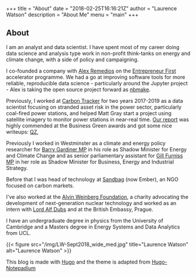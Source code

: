 +++
title = "About"
date = "2018-02-25T16:16:21Z"
author = "Laurence Watson"
description = "About Me"
menu = "main"
+++

## About

I am an analyst and data scientist. I have spent most of my career doing data science and analysis type work in non-profit think-tanks on energy and climate change, with a side of policy and campaigning. 

I co-founded a company with [Alex Remedios](https://www.linkedin.com/in/alex-remedios-39883154/) on the [Entrepreneur First](https://joinef.com) accelerator programme. We had a go at improving software tools for more reliable, reproducible data science - particularly around the Jupyter project - Alex is taking the open source project forward as [nbmake](https://github.com/treebeardtech/nbmake-action).

Previously, I worked at [Carbon Tracker](https://carbontracker.org) for two years 2017-2019 as a data scientist focusing on stranded asset risk in the power sector, particularly coal-fired power stations, and helped Matt Gray start a project using satellite imagery to monitor power stations in near-real time. [Our report](https://carbontracker.org/reports/nowhere-to-hide/) was highly commended at the Business Green awards and got some nice writeups: [QZ](https://qz.com/1419899/satellite-images-reveal-coal-power-is-bad-business-for-china/), 

Previously I worked in Westminster as a climate and energy policy researcher for [Barry Gardiner MP](https://www.parliament.uk/biographies/commons/barry-gardiner/146) in his role as Shadow Minister for Energy and Climate Change and as senior parliamentary assistant for [Gill Furniss MP](http://www.parliament.uk/biographies/commons/gill-furniss/4571) in her role as Shadow Minister for Business, Energy and Industrial Strategy.

Before that I was head of technology at [Sandbag](https://ember-climate.org/) (now Ember), an NGO focused on carbon markets.

I've also worked at the [Alvin Weinberg Foundation](https://en.wikipedia.org/wiki/The_Alvin_Weinberg_Foundation), a charity advocating the development of next-generation nuclear technology and worked as an intern with [Lord Alf Dubs](https://www.parliament.uk/biographies/lords/lord-dubs/805) and at the British Embassy, Prague.

I have an undergraduate degree in physics from the University of Cambridge and a Masters degree in Energy Systems and Data Analytics from UCL.

{{< figure src="/img/LW-Sept2018_wide_med.jpg" title="Laurence Watson" alt="Laurence Watson" >}}

This blog is made with [Hugo](https://gohugo.io) and the theme is adapted from [Hugo-Notepadium](https://themes.gohugo.io/hugo-notepadium/)
